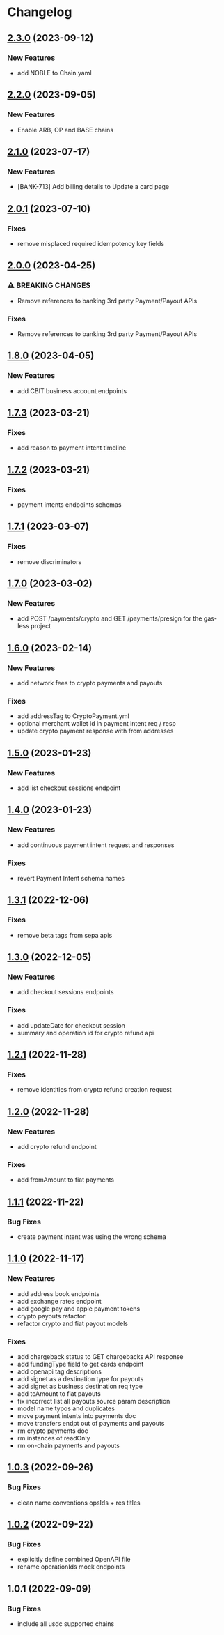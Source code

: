 # Changelog

## [2.3.0](https://github.com/circlefin/openapi-internal/compare/v2.2.0...v2.3.0) (2023-09-12)


### New Features

* add NOBLE to Chain.yaml 

## [2.2.0](https://github.com/circlefin/openapi-internal/compare/v2.1.0...v2.2.0) (2023-09-05)


### New Features

* Enable ARB, OP and BASE chains 

## [2.1.0](https://github.com/circlefin/openapi-internal/compare/v2.0.1...v2.1.0) (2023-07-17)


### New Features

* [BANK-713] Add billing details to Update a card page 

## [2.0.1](https://github.com/circlefin/openapi-internal/compare/v2.0.0...v2.0.1) (2023-07-10)


### Fixes

* remove misplaced required idempotency key fields 

## [2.0.0](https://github.com/circlefin/openapi-internal/compare/v1.8.0...v2.0.0) (2023-04-25)


### ⚠ BREAKING CHANGES

* Remove references to banking 3rd party Payment/Payout APIs 

### Fixes

* Remove references to banking 3rd party Payment/Payout APIs 

## [1.8.0](https://github.com/circlefin/openapi-internal/compare/v1.7.3...v1.8.0) (2023-04-05)


### New Features

* add CBIT business account endpoints 

## [1.7.3](https://github.com/circlefin/openapi-internal/compare/v1.7.2...v1.7.3) (2023-03-21)


### Fixes

* add reason to payment intent timeline 

## [1.7.2](https://github.com/circlefin/openapi-internal/compare/v1.7.1...v1.7.2) (2023-03-21)


### Fixes

* payment intents endpoints schemas 

## [1.7.1](https://github.com/circlefin/openapi-internal/compare/v1.7.0...v1.7.1) (2023-03-07)


### Fixes

* remove discriminators 

## [1.7.0](https://github.com/circlefin/openapi-internal/compare/v1.6.0...v1.7.0) (2023-03-02)


### New Features

* add POST /payments/crypto and GET /payments/presign for the gas-less project 

## [1.6.0](https://github.com/circlefin/openapi-internal/compare/v1.5.0...v1.6.0) (2023-02-14)


### New Features

* add network fees to crypto payments and payouts 


### Fixes

* add addressTag to CryptoPayment.yml 
* optional merchant wallet id in payment intent req / resp 
* update crypto payment response with from addresses 

## [1.5.0](https://github.com/circlefin/openapi-internal/compare/v1.4.0...v1.5.0) (2023-01-23)


### New Features

* add list checkout sessions endpoint 

## [1.4.0](https://github.com/circlefin/openapi-internal/compare/v1.3.1...v1.4.0) (2023-01-23)


### New Features

* add continuous payment intent request and responses 


### Fixes

* revert Payment Intent schema names 

## [1.3.1](https://github.com/circlefin/openapi-internal/compare/v1.3.0...v1.3.1) (2022-12-06)


### Fixes

* remove beta tags from sepa apis 

## [1.3.0](https://github.com/circlefin/openapi-internal/compare/v1.2.1...v1.3.0) (2022-12-05)


### New Features

* add checkout sessions endpoints 


### Fixes

* add updateDate for checkout session 
* summary and operation id for crypto refund api 

## [1.2.1](https://github.com/circlefin/openapi-internal/compare/v1.2.0...v1.2.1) (2022-11-28)


### Fixes

* remove identities from crypto refund creation request 

## [1.2.0](https://github.com/circlefin/openapi-internal/compare/v1.1.1...v1.2.0) (2022-11-28)


### New Features

* add crypto refund endpoint 


### Fixes

* add fromAmount to fiat payments 

## [1.1.1](https://github.com/circlefin/openapi-internal/compare/v1.1.0...v1.1.1) (2022-11-22)


### Bug Fixes

* create payment intent was using the wrong schema 

## [1.1.0](https://github.com/circlefin/openapi-internal/compare/v1.0.3...v1.1.0) (2022-11-17)


### New Features

* add address book endpoints 
* add exchange rates endpoint 
* add google pay and apple payment tokens 
* crypto payouts refactor 
* refactor crypto and fiat payout models 


### Fixes

* add chargeback status to GET chargebacks API response 
* add fundingType field to get cards endpoint 
* add openapi tag descriptions 
* add signet as a destination type for payouts 
* add signet as business destination req type 
* add toAmount to fiat payouts 
* fix incorrect list all payouts source param description 
* model name typos and duplicates 
* move payment intents into payments doc 
* move transfers endpt out of payments and payouts 
* rm crypto payments doc 
* rm instances of readOnly 
* rm on-chain payments and payouts 

## [1.0.3](https://github.com/circlefin/openapi-internal/compare/v1.0.2...v1.0.3) (2022-09-26)


### Bug Fixes

* clean name conventions opsIds + res titles 

## [1.0.2](https://github.com/circlefin/openapi-internal/compare/v1.0.1...v1.0.2) (2022-09-22)


### Bug Fixes

* explicitly define combined OpenAPI file 
* rename operationIds mock endpoints 

## 1.0.1 (2022-09-09)


### Bug Fixes

* include all usdc supported chains 
